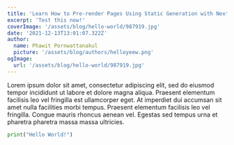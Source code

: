 ```yaml
---
title: 'Learn How to Pre-render Pages Using Static Generation with Next.js'
excerpt: 'Test this now!'
coverImage: '/assets/blog/hello-world/987919.jpg'
date: '2021-12-13T13:01:07.322Z'
author:
  name: Phawit Pornwattanakul
  picture: '/assets/blog/authors/helloyeew.png'
ogImage:
  url: '/assets/blog/hello-world/987919.jpg'
---
```


Lorem ipsum dolor sit amet, consectetur adipiscing elit, sed do eiusmod tempor incididunt ut labore et dolore magna aliqua. Praesent elementum facilisis leo vel fringilla est ullamcorper eget. At imperdiet dui accumsan sit amet nulla facilities morbi tempus. Praesent elementum facilisis leo vel fringilla. Congue mauris rhoncus aenean vel. Egestas sed tempus urna et pharetra pharetra massa massa ultricies.

```python
print("Hello World!")
```